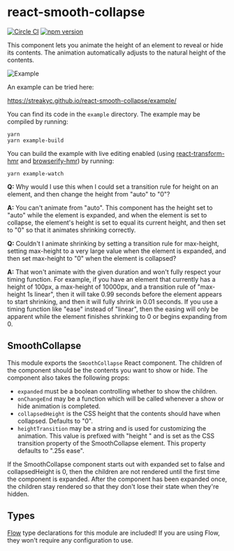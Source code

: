 # react-smooth-collapse

[![Circle CI](https://circleci.com/gh/StreakYC/react-smooth-collapse.svg?style=shield)](https://circleci.com/gh/StreakYC/react-smooth-collapse)
[![npm version](https://badge.fury.io/js/react-smooth-collapse.svg)](https://badge.fury.io/js/react-smooth-collapse)

This component lets you animate the height of an element to reveal or hide its
contents. The animation automatically adjusts to the natural height of the
contents.

![Example](https://streakyc.github.io/react-smooth-collapse/video/showhide.gif)

An example can be tried here:

https://streakyc.github.io/react-smooth-collapse/example/

You can find its code in the `example` directory. The example may be compiled
by running:

```
yarn
yarn example-build
```

You can build the example with live editing enabled (using
[react-transform-hmr](https://github.com/gaearon/react-transform-hmr) and
[browserify-hmr](https://github.com/AgentME/browserify-hmr)) by running:

```
yarn example-watch
```

**Q:** Why would I use this when I could set a transition rule for height on an
element, and then change the height from "auto" to "0"?

**A:** You can't animate from "auto". This component has the height set to
"auto" while the element is expanded, and when the element is set to collapse,
the element's height is set to equal its current height, and then set to "0" so
that it animates shrinking correctly.

**Q:** Couldn't I animate shrinking by setting a transition rule for
max-height, setting max-height to a very large value when the element is
expanded, and then set max-height to "0" when the element is collapsed?

**A:** That won't animate with the given duration and won't fully respect your
timing function. For example, if you have an element that currently has a
height of 100px, a max-height of 10000px, and a transition rule of "max-height
1s linear", then it will take 0.99 seconds before the element appears to start
shrinking, and then it will fully shrink in 0.01 seconds. If you use a timing
function like "ease" instead of "linear", then the easing will only be apparent
while the element finishes shrinking to 0 or begins expanding from 0.

## SmoothCollapse

This module exports the `SmoothCollapse` React component. The children of the
component should be the contents you want to show or hide. The component also
takes the following props:

* `expanded` must be a boolean controlling whether to show the children.
* `onChangeEnd` may be a function which will be called whenever a show or hide
 animation is completed.
* `collapsedHeight` is the CSS height that the contents should have when
 collapsed. Defaults to "0".
* `heightTransition` may be a string and is used for customizing the animation.
 This value is prefixed with "height " and is set as the CSS transition
 property of the SmoothCollapse element. This property defaults to ".25s ease".

If the SmoothCollapse component starts out with expanded set to false and
collapsedHeight is 0, then the children are not rendered until the first time
the component is expanded. After the component has been expanded once, the
children stay rendered so that they don't lose their state when they're hidden.

## Types

[Flow](https://flowtype.org/) type declarations for this module are included!
If you are using Flow, they won't require any configuration to use.
